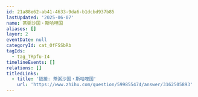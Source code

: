 ```yaml
---
id: 21a88e62-ab41-4633-9da6-b1dcbd937b85
lastUpdated: '2025-06-07'
name: 茶弼沙国・斯哈哩国
aliases: []
layer: 2
eventDate: null
categoryId: cat_OfFSSbRb
tagIds:
  - tag_TRpfu-I4
timelineEvents: []
relations: []
titledLinks:
  - title: '链接: 茶弼沙国・斯哈哩国'
    url: 'https://www.zhihu.com/question/599855474/answer/3162505893'
---
```


